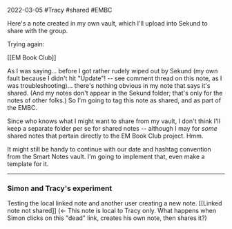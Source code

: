2022-03-05 #Tracy
#shared #EMBC

Here's a note created in my own vault, which I'll upload into Sekund to share with the group.

Trying again:

[[EM Book Club]]

As I was saying... before I got rather rudely wiped out by Sekund (my own fault because I didn't hit "Update"! -- see comment thread on this note, as I was troubleshooting)... there's nothing obvious in my note that says it's shared. (And my notes don't appear in the Sekund folder; that's only for the notes of other folks.) So I'm going to tag this note as shared, and as part of the EMBC.

Since who knows what I might want to share from my vault, I don't think I'll keep a separate folder per se for shared notes -- although I may for *some* shared notes that pertain directly to the EM Book Club project. Hmm.

It might still be handy to continue with our date and hashtag convention from the Smart Notes vault. I'm going to implement that, even make a template for it.

---

### Simon and Tracy's experiment
Testing the local linked note and another user creating a new note.
[[Linked note not shared]] (<- This note is local to Tracy only. What happens when Simon clicks on this "dead" link, creates his own note, then shares it?)


